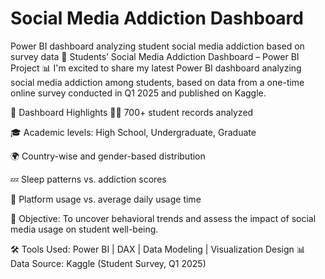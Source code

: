 # Social Media Addiction Dashboard
Power BI dashboard analyzing student social media addiction based on survey data
🔵 Students’ Social Media Addiction Dashboard – Power BI Project 📊
I'm excited to share my latest Power BI dashboard analyzing social media addiction among students, based on data from a one-time online survey conducted in Q1 2025 and published on Kaggle.

📌 Dashboard Highlights
🧑‍🎓 700+ student records analyzed

🎓 Academic levels: High School, Undergraduate, Graduate

🌍 Country-wise and gender-based distribution

💤 Sleep patterns vs. addiction scores

📱 Platform usage vs. average daily usage time

🎯 Objective: To uncover behavioral trends and assess the impact of social media usage on student well-being.

🛠️ Tools Used: Power BI | DAX | Data Modeling | Visualization Design
📊 Data Source: Kaggle (Student Survey, Q1 2025)


